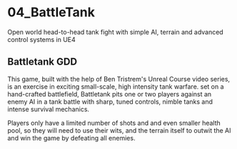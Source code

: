 # 04_BattleTank
Open world head-to-head tank fight with simple AI, terrain and advanced control systems in UE4

## Battletank GDD

This game, built with the help of Ben Tristrem's Unreal Course video series, is an exercise in exciting small-scale, high intensity tank warfare. 
set on a hand-crafted battlefield, Battletank pits one or two players against an enemy AI in a tank battle with sharp, tuned controls, nimble tanks 
and intense survival mechanics. 

Players only have a limited number of shots and and even smaller health pool, so they will need to use their wits, and the terrain itself to outwit
the AI and win the game by defeating all enemies.


